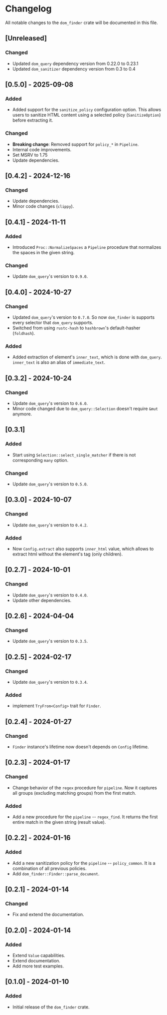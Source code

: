 # Changelog

All notable changes to the `dom_finder` crate will be documented in this file.

## [Unreleased]
### Changed
- Updated `dom_query` dependency version from 0.22.0 to 0.23.1
- Updated `dom_sanitizer` dependency version from 0.3 to 0.4

## [0.5.0] - 2025-09-08

### Added
- Added support for the `sanitize_policy` configuration option. This allows users to sanitize HTML content using a selected policy (`SanitizeOption`) before extracting it.

### Changed
- **Breaking change**: Removed support for `policy_*` in `Pipeline`.
- Internal code improvements.
- Set MSRV to 1.75
- Update dependencies.


## [0.4.2] - 2024-12-16

### Changed
- Update dependencies.
- Minor code changes (`clippy`).

## [0.4.1] - 2024-11-11

### Added
- Introduced `Proc::NormalizeSpaces` a `Pipeline` procedure that normalizes the spaces in the given string.

### Changed
- Update `dom_query`'s version to `0.9.0`.

## [0.4.0] - 2024-10-27

### Changed
- Updated `dom_query`'s version to `0.7.0`. So now `dom_finder` is supports every selector that `dom_query` supports.
- Switched from using `rustc-hash` to `hashbrown`'s default-hasher (`foldhash`).

### Added
- Added extraction of element's `inner_text`, which is done with `dom_query`. `inner_text` is also an alias of `immediate_text`.


## [0.3.2] - 2024-10-24

### Changed
- Update `dom_query`'s version to `0.6.0`.
- Minor code changed due to `dom_query::Selection` doesn't require `&mut` anymore.

## [0.3.1]

### Added
- Start using `Selection::select_single_matcher` if there is not corresponding `many` option.

### Changed
- Update `dom_query`'s version to `0.5.0`.

## [0.3.0] - 2024-10-07

### Changed
- Update `dom_query`'s version to `0.4.2`.

### Added
- Now `Config.extract` also supports `inner_html` value, which allows to extract html without the element's tag (only children).

## [0.2.7] - 2024-10-01

### Changed
- Update `dom_query`'s version to `0.4.0`.
- Update other dependencies.

## [0.2.6] - 2024-04-04

### Changed
- Update `dom_query`'s version to `0.3.5`.

## [0.2.5] - 2024-02-17

### Changed
- Update `dom_query`'s version to `0.3.4`.

### Added
- implement `TryFrom<Config>` trait for `Finder`.

## [0.2.4] - 2024-01-27

### Changed
- `Finder` instance's lifetime now doesn't depends on `Config` lifetime.

## [0.2.3] - 2024-01-17

### Changed
- Change behavior of the `regex` procedure for `pipeline`. Now it captures all groups (excluding matching groups) from the first match.

### Added
- Add a new procedure for the `pipeline` -- `regex_find`. It returns the first entire match in the given string (result value).

## [0.2.2] - 2024-01-16

### Added
- Add a new sanitization policy for the `pipeline` -- `policy_common`. It is a combination of all previous policies.
- Add `dom_finder::Finder::parse_document`.

## [0.2.1] - 2024-01-14

### Changed
- Fix and extend the documentation.

## [0.2.0] - 2024-01-14

### Added
- Extend `Value` capabilities.
- Extend documentation.
- Add more test examples.

## [0.1.0] - 2024-01-10

### Added
- Initial release of the `dom_finder` crate.
